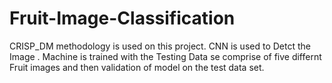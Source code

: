 # Fruit-Image-Classification
CRISP_DM  methodology is used on this project. CNN is used to Detct the Image . Machine is trained with the Testing Data se comprise of five differnt Fruit images and then validation of model on the test data set.
